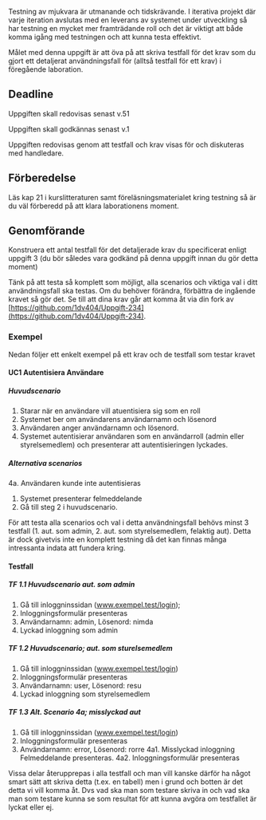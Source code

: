 Testning av mjukvara är utmanande och tidskrävande. I iterativa projekt där varje iteration avslutas med en leverans av systemet under utveckling så har testning en mycket mer framträdande roll och det är viktigt att både komma igång med testningen och att kunna testa effektivt.

Målet med denna uppgift är att öva på att skriva testfall för det krav som du gjort ett detaljerat användningsfall för (alltså testfall för ett krav) i föregående laboration.

## Deadline

Uppgiften skall redovisas senast v.51

Uppgiften skall godkännas senast v.1


Uppgiften redovisas genom att testfall och krav visas för och diskuteras med handledare.

## Förberedelse

Läs kap 21 i kurslitteraturen samt föreläsningsmaterialet kring testning så är du väl förberedd på att klara laborationens moment.

## Genomförande

Konstruera ett antal testfall för det detaljerade krav du specificerat enligt uppgift 3 (du bör således vara godkänd på denna uppgift innan du gör detta moment)

Tänk på att testa så komplett som möjligt, alla scenarios och viktiga val i ditt användningsfall ska testas. Om du behöver förändra, förbättra de ingående kravet så gör det.
Se till att dina krav går att komma åt via din fork av [https://github.com/1dv404/Uppgift-234](https://github.com/1dv404/Uppgift-234).


### Exempel
Nedan följer ett enkelt exempel på ett krav och de testfall som testar kravet

#### UC1 Autentisiera Användare
##### Huvudscenario

1. Starar när en användare vill atuentisiera sig som en roll
2. Systemet ber om användarens användarnamn och lösenord
3. Användaren anger användarnamn och lösenord.
4. Systemet autentisierar användaren som en användarroll (admin eller styrelsemedlem) och presenterar att autentisieringen lyckades.

##### Alternativa scenarios

4a. Användaren kunde inte autentisieras

1. Systemet presenterar felmeddelande
2. Gå till steg 2 i huvudscenario.

För att testa alla scenarios och val i detta användningsfall behövs minst 3 testfall (1. aut. som admin, 2. aut. som styrelsemedlem, felaktig aut). Detta är dock givetvis inte en komplett testning då det kan finnas många intressanta indata att fundera kring.

#### Testfall
##### TF 1.1 Huvudscenario aut. som admin

1. Gå till inloggninssidan (www.exempel.test/login);
2. Inloggningsformulär presenteras
3. Användarnamn: admin, Lösenord: nimda
4. Lyckad inloggning som admin

##### TF 1.2 Huvudscenario; aut. som sturelsemedlem

1. Gå till inloggninssidan (www.exempel.test/login)
2. Inloggningsformulär presenteras
3. Användarnamn: user, Lösenord: resu
4. Lyckad inloggning som styrelsemedlem

##### TF 1.3 Alt. Scenario 4a; misslyckad aut

1. Gå till inloggninssidan (www.exempel.test/login)
2. Inloggningsformulär presenteras
3. Användarnamn: error, Lösenord: rorre
4a1. Misslyckad inloggning Felmeddelande presenteras.
4a2. Inloggningsformulär presenteras

Vissa delar återupprepas i alla testfall och man vill kanske därför ha något smart sätt att skriva detta (t.ex. en tabell) men i grund och botten är det detta vi vill komma åt. Dvs vad ska man som testare skriva in och vad ska man som testare kunna se som resultat för att kunna avgöra om testfallet är lyckat eller ej.